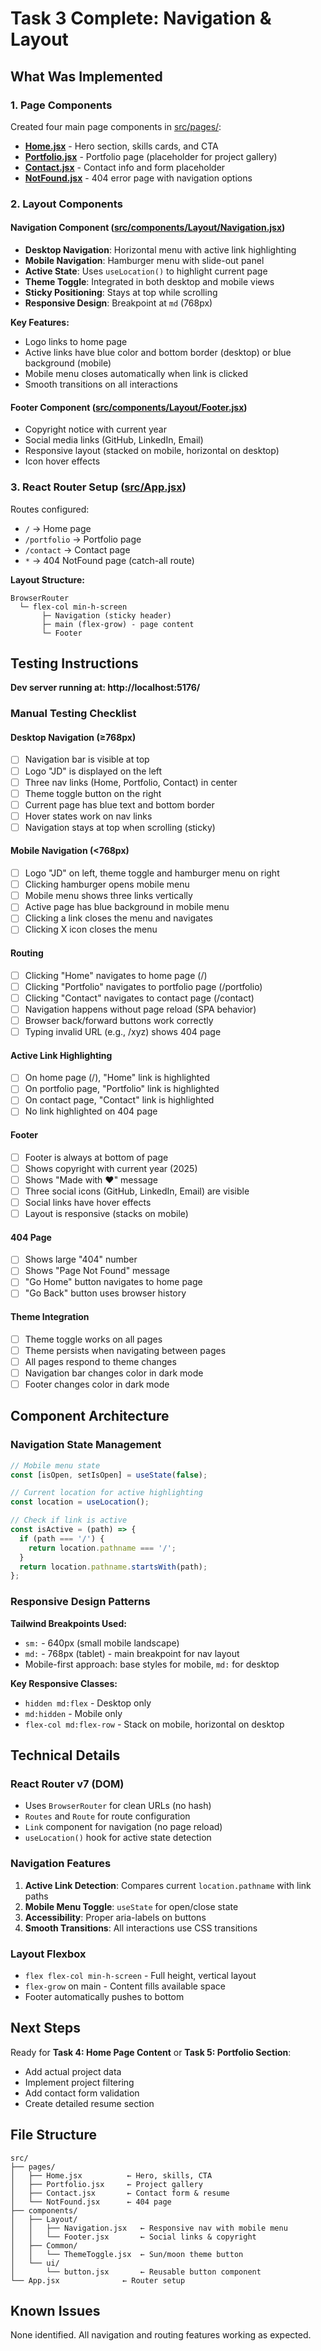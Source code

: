 # Task 3 Complete: Navigation & Layout

## What Was Implemented

### 1. Page Components

Created four main page components in [src/pages/](portfolio-softwareProject/src/pages/):

- **[Home.jsx](portfolio-softwareProject/src/pages/Home.jsx)** - Hero section, skills cards, and CTA
- **[Portfolio.jsx](portfolio-softwareProject/src/pages/Portfolio.jsx)** - Portfolio page (placeholder for project gallery)
- **[Contact.jsx](portfolio-softwareProject/src/pages/Contact.jsx)** - Contact info and form placeholder
- **[NotFound.jsx](portfolio-softwareProject/src/pages/NotFound.jsx)** - 404 error page with navigation options

### 2. Layout Components

#### Navigation Component ([src/components/Layout/Navigation.jsx](portfolio-softwareProject/src/components/Layout/Navigation.jsx))
- **Desktop Navigation**: Horizontal menu with active link highlighting
- **Mobile Navigation**: Hamburger menu with slide-out panel
- **Active State**: Uses `useLocation()` to highlight current page
- **Theme Toggle**: Integrated in both desktop and mobile views
- **Sticky Positioning**: Stays at top while scrolling
- **Responsive Design**: Breakpoint at `md` (768px)

**Key Features:**
- Logo links to home page
- Active links have blue color and bottom border (desktop) or blue background (mobile)
- Mobile menu closes automatically when link is clicked
- Smooth transitions on all interactions

#### Footer Component ([src/components/Layout/Footer.jsx](portfolio-softwareProject/src/components/Layout/Footer.jsx))
- Copyright notice with current year
- Social media links (GitHub, LinkedIn, Email)
- Responsive layout (stacked on mobile, horizontal on desktop)
- Icon hover effects

### 3. React Router Setup ([src/App.jsx](portfolio-softwareProject/src/App.jsx))

Routes configured:
- `/` → Home page
- `/portfolio` → Portfolio page
- `/contact` → Contact page
- `*` → 404 NotFound page (catch-all route)

**Layout Structure:**
```
BrowserRouter
  └─ flex-col min-h-screen
       ├─ Navigation (sticky header)
       ├─ main (flex-grow) - page content
       └─ Footer
```

## Testing Instructions

**Dev server running at: http://localhost:5176/**

### Manual Testing Checklist

#### Desktop Navigation (≥768px)
- [ ] Navigation bar is visible at top
- [ ] Logo "JD" is displayed on the left
- [ ] Three nav links (Home, Portfolio, Contact) in center
- [ ] Theme toggle button on the right
- [ ] Current page has blue text and bottom border
- [ ] Hover states work on nav links
- [ ] Navigation stays at top when scrolling (sticky)

#### Mobile Navigation (<768px)
- [ ] Logo "JD" on left, theme toggle and hamburger menu on right
- [ ] Clicking hamburger opens mobile menu
- [ ] Mobile menu shows three links vertically
- [ ] Active page has blue background in mobile menu
- [ ] Clicking a link closes the menu and navigates
- [ ] Clicking X icon closes the menu

#### Routing
- [ ] Clicking "Home" navigates to home page (/)
- [ ] Clicking "Portfolio" navigates to portfolio page (/portfolio)
- [ ] Clicking "Contact" navigates to contact page (/contact)
- [ ] Navigation happens without page reload (SPA behavior)
- [ ] Browser back/forward buttons work correctly
- [ ] Typing invalid URL (e.g., /xyz) shows 404 page

#### Active Link Highlighting
- [ ] On home page (/), "Home" link is highlighted
- [ ] On portfolio page, "Portfolio" link is highlighted
- [ ] On contact page, "Contact" link is highlighted
- [ ] No link highlighted on 404 page

#### Footer
- [ ] Footer is always at bottom of page
- [ ] Shows copyright with current year (2025)
- [ ] Shows "Made with ❤️" message
- [ ] Three social icons (GitHub, LinkedIn, Email) are visible
- [ ] Social links have hover effects
- [ ] Layout is responsive (stacks on mobile)

#### 404 Page
- [ ] Shows large "404" number
- [ ] Shows "Page Not Found" message
- [ ] "Go Home" button navigates to home page
- [ ] "Go Back" button uses browser history

#### Theme Integration
- [ ] Theme toggle works on all pages
- [ ] Theme persists when navigating between pages
- [ ] All pages respond to theme changes
- [ ] Navigation bar changes color in dark mode
- [ ] Footer changes color in dark mode

## Component Architecture

### Navigation State Management
```javascript
// Mobile menu state
const [isOpen, setIsOpen] = useState(false);

// Current location for active highlighting
const location = useLocation();

// Check if link is active
const isActive = (path) => {
  if (path === '/') {
    return location.pathname === '/';
  }
  return location.pathname.startsWith(path);
};
```

### Responsive Design Patterns

**Tailwind Breakpoints Used:**
- `sm:` - 640px (small mobile landscape)
- `md:` - 768px (tablet) - main breakpoint for nav layout
- Mobile-first approach: base styles for mobile, `md:` for desktop

**Key Responsive Classes:**
- `hidden md:flex` - Desktop only
- `md:hidden` - Mobile only
- `flex-col md:flex-row` - Stack on mobile, horizontal on desktop

## Technical Details

### React Router v7 (DOM)
- Uses `BrowserRouter` for clean URLs (no hash)
- `Routes` and `Route` for route configuration
- `Link` component for navigation (no page reload)
- `useLocation()` hook for active state detection

### Navigation Features
1. **Active Link Detection**: Compares current `location.pathname` with link paths
2. **Mobile Menu Toggle**: `useState` for open/close state
3. **Accessibility**: Proper aria-labels on buttons
4. **Smooth Transitions**: All interactions use CSS transitions

### Layout Flexbox
- `flex flex-col min-h-screen` - Full height, vertical layout
- `flex-grow` on main - Content fills available space
- Footer automatically pushes to bottom

## Next Steps

Ready for **Task 4: Home Page Content** or **Task 5: Portfolio Section**:
- Add actual project data
- Implement project filtering
- Add contact form validation
- Create detailed resume section

## File Structure

```
src/
├── pages/
│   ├── Home.jsx          ← Hero, skills, CTA
│   ├── Portfolio.jsx     ← Project gallery
│   ├── Contact.jsx       ← Contact form & resume
│   └── NotFound.jsx      ← 404 page
├── components/
│   ├── Layout/
│   │   ├── Navigation.jsx   ← Responsive nav with mobile menu
│   │   └── Footer.jsx       ← Social links & copyright
│   ├── Common/
│   │   └── ThemeToggle.jsx  ← Sun/moon theme button
│   └── ui/
│       └── button.jsx       ← Reusable button component
└── App.jsx              ← Router setup
```

## Known Issues

None identified. All navigation and routing features working as expected.
